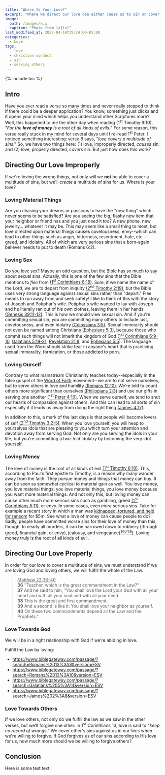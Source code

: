 ```yaml
---
title: "Where Is Your Love?"
excerpt: "Where we direct our love can either cause us to sin or cover our sin."
image: 
  path: /images/x.x
  caption: "Photo from [x](x)"
last_modified_at: 2023-04-10T15:24:00-05:00
categories:
  - Love
tags: 
  - love
  - christian conduct
  - sin
  - serving others
---
```


{% include toc %}

## Intro
Have you ever read a verse so many times and never really stopped to think if there could be a deeper application? You know, something just clicks and it opens your mind which helps you understand other Scriptures more? Well, this happened to me the other day when reading (1<sup>st</sup> Timothy 6:10). "*For the **love of money** is a root of all kinds of evils.*" For some reason, this verse really stuck in my mind for several days until I re-read 1<sup>st</sup> Peter. I noticed something interesting: verse 8 says, "*love covers a multitude of sins*." So, we have two things here: (1) love, improperly directed, *causes* sin, and (2) love, properly directed, *covers* sin. But just how does this work? 

## Directing Our Love Improperly
If we're loving the wrong things, not only will we **not** be able to cover a multitude of sins, but we'll *create* a multitude of sins for us. Where is your love?

### Loving Material Things
Are you chasing your desires or passions to have the "new thing" which never seems to be satisfied? Are you seeing the big, flashy new item that your neighbor or friend has and you just *need* it too? A new phone, new jewelry... whatever it may be. This may seem like a small thing to most, but love directed upon material things causes covetousness, envy--which can lead to other things such as anger, bitterness, resentment, hate, etc.--greed, and idolatry. All of which are very serious sins that a born-again believer needs to put to death (Romans 6:2).  

### Loving Sex
Do you love sex? Maybe an odd question, but the Bible has so much to say about sexual sins. Actually, this is one of the few sins that the Bible mentions to *flee* from [(1<sup>st</sup> Corinthians 6:18)](https://www.biblegateway.com/passage/?search=1%20Corinthians%206%3A18&version=ESV). Sure, if we name the name of the Lord, we are to depart from iniquity [(2<sup>nd</sup> Timothy 2:19)](https://www.biblegateway.com/passage/?search=2%20Timothy%202%3A19&version=ESV), but the Bible uses very strong language against sexual sins rather than "depart." Flee means to run away from and seek safety! I like to think of this with the story of Joseph and Potiphar's wife. Potiphar's wife wanted to lay with Joseph and he literally ran out of his own clothes, leaving them in her hands [(Genesis 39:11-12)](https://www.biblegateway.com/passage/?search=genesis+39%3A11-12&version=ESV). This is how we should view sexual sin. And if you're committing sexual sin, you are committing many others to include lust, covetousness, and even idolatry [(Colossians 3:5)](https://www.biblegateway.com/passage/?search=Colossians%203%3A5&version=ESV). Sexual immorality should not even be named among Christians [(Ephesians 5:3)](https://www.biblegateway.com/passage/?search=Ephesians%205%3A3&version=ESV), because those who commit such things will not inherit the kingdom of God ([1<sup>st</sup> Corinthians 6:9-10](https://www.biblegateway.com/passage/?search=1+Corinthians+6%3A9-10&version=ESV), [Galatians 5:19-21](https://www.biblegateway.com/passage/?search=Galatians+5%3A19-21&version=ESV), [Revelation 21:8](https://www.biblegateway.com/passage/?search=revelation+21%3A8&version=ESV), and [Ephesians 5:5](https://www.biblegateway.com/passage/?search=Ephesians+5%3A5&version=ESV)). The language used from the Word should strike fear in anyone's heart that is practicing sexual immorality, fornication, or those addicted to porn.

### Loving Ourself
Contrary to what mainstream Christianity teaches today--especially in the false gospel of the [Word of Faith](https://www.gotquestions.org/Word-Faith.html) movement--we are to not serve ourselves, but to serve others in love and humility [(Romans 12:10)](https://www.biblegateway.com/passage/?search=Romans%2012%3A10&version=ESV). We're told to count others more significant than ourselves [(Philippians 2:3)](https://www.biblegateway.com/passage/?search=Philippians%202%3A3&version=ESV) and use our gifts in serving one another [(1<sup>st</sup> Peter 4:10)](https://www.biblegateway.com/passage/?search=1%20Peter%204%3A10&version=ESV). When we serve ourself, we tend to shut our hearts of compassion against others. And this can lead to all sorts of sin especially if it leads us away from doing the right thing [(James 4:17)](https://www.biblegateway.com/passage/?search=james+4%3A17&version=ESV).

In addition to this, a mark of the last days is that people will become lovers of self [(2<sup>nd</sup> Timothy 3:2-5)](https://www.biblegateway.com/passage/?search=2+timothy+3%3A1-5&version=ESV). When you love yourself, you will heap to yourselves idols that are pleasing to you which turn your attention and devotion away from serving God. Not only are you serving the idols in your life, but you're committing a two-fold idolatry by becoming the very idol yourself. 

### Loving Money
The love of money is the root of all kinds of evil [(1<sup>st</sup> Timothy 6:10)](https://www.biblegateway.com/passage/?search=1%20Timothy%206%3A10&version=ESV). This, according to Paul's first epistle to Timothy, is a reason why many wander away from the faith. They pursue money and things that money can buy. It can be seen as somewhat cyclical to material gain as well. You love money, you love material things; you love material things, you love money because you want more material things. And not only this, but loving money can cause other much more serious sins such as gambling, greed [(1<sup>st</sup> Corinthians 5:11)](https://www.biblegateway.com/passage/?search=1%20Corinthians%205%3A11&version=ESV), or envy. In some cases, even *more* serious sins. Take for example a recent story in which a man was [kidnapped, tortured, and held for ransom](https://www.dailymail.co.uk/news/article-11865165/Belmore-kidnapping-inside-story-Peter-Vuong-bed-influencer-Angel-Bowyer.html) for $5m. See what a love of money can cause people to do? Sadly, people have committed worse sins for their love of money than this, though. In nearly all murders, it can be narrowed down to robbery (through greed, financial gain, or envy), jealousy, and vengeance[(<sup>source</sup>)](https://www.thecrimson.com/article/1932/3/11/robbery-jealousy-vengeance-are-causes-of/#:~:text=Robbery%2C%20jealousy%2C%20and%20vengeance%20are,all%20murders%2C%20according%20to%20Dr.). Loving money truly is the root of all kinds of evil.

## Directing Our Love Properly
In order for our love to cover a multitude of sins, we must understand if we are loving God and loving others, we will fulfill the whole of the Law.

> <u>Matthew 22:36-40</u><br>
> **36** "Teacher, which is the great commandment in the Law?"<br> 
> **37** And he said to him, “You shall love the Lord your God with all your heart and with all your soul and with all your mind.<br> 
> **38** This is the great and first commandment.<br> 
> **39** And a second is like it: You shall love your neighbor as yourself.<br> 
> **40** On these two commandments depend all the Law and the Prophets."

### Love Towards God
We will be in a right relationship with God if we're abiding in love.

Fulfill the Law by loving:
* https://www.biblegateway.com/passage/?search=Romans%2013%3A8&version=ESV
* https://www.biblegateway.com/passage/?search=Romans%2013%3A10&version=ESV
* https://www.biblegateway.com/passage/?search=Galatians%205%3A14&version=ESV
* https://www.biblegateway.com/passage/?search=James%202%3A8&version=ESV

### Love Towards Others
If we love others, not only do we fulfill the law as we saw in the other verses, but we'll forgive one other. In 1<sup>st</sup> Corinthians 13, love is said to "*keep no record of wrongs*." We cover other's sins against us in our lives when we're willing to forgive. If God forgives us of our sins according to His love for us, how much more should we be willing to forgive others? 
 
## Conclusion
Here is some test text.

<script>
var refTagger = {
  settings: {
    bibleVersion: 'ESV'
  }
}; 

(function(d, t) {
  var n=d.querySelector('[nonce]');
  refTagger.settings.nonce = n && (n.nonce||n.getAttribute('nonce'));
  var g = d.createElement(t), s = d.getElementsByTagName(t)[0];
  g.src = 'https://api.reftagger.com/v2/RefTagger.js';
  g.nonce = refTagger.settings.nonce;
  s.parentNode.insertBefore(g, s);
}(document, 'script'));
</script>
